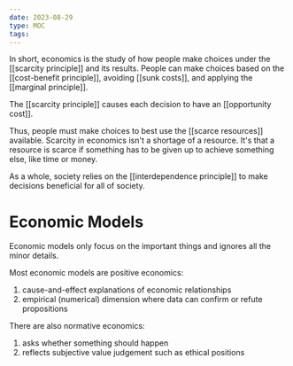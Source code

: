 ```yaml
---
date: 2023-08-29
type: MOC
tags: 
---
```


In short, economics is the study of how people make choices under the [[scarcity principle]] and its results. People can make choices based on the [[cost-benefit principle]], avoiding [[sunk costs]], and applying the [[marginal principle]].

The [[scarcity principle]] causes each decision to have an [[opportunity cost]].

Thus, people must make choices to best use the [[scarce resources]] available. Scarcity in economics isn't a shortage of a resource. It's that a resource is scarce if something has to be given up to achieve something else, like time or money.

As a whole, society relies on the [[interdependence principle]] to make decisions beneficial for all of society.

# Economic Models
Economic models only focus on the important things and ignores all the minor details.

Most economic models are positive economics:
1. cause-and-effect explanations of economic relationships
2. empirical (numerical) dimension where data can confirm or refute propositions

There are also normative economics:
1. asks whether something should happen
2. reflects subjective value judgement such as ethical positions
